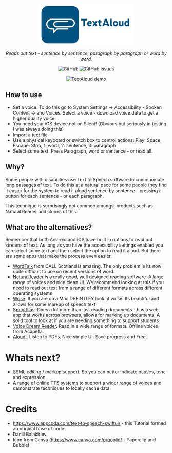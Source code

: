 <p align="center">
  <a href="https://acecentre.org.uk/">
    <img src="https://raw.githubusercontent.com/AceCentre/TextAloud/main/readme-logo.png" alt="TextAloud logo" width="300" />
  </a>
</p>
<p align="center"><i>Reads out text - sentence by sentence, paragraph by paragraph or word by word.</i></p>

<p align="center">
  <img alt="GitHub" src="https://img.shields.io/github/license/AceCentre/TextAloud">
  <img alt="GitHub issues" src="https://img.shields.io/github/issues/AceCentre/TextAloud">
</p>

<p align="center">
  <img src="https://raw.githubusercontent.com/AceCentre/TextAloud/main/readme-demo.gif" alt="TextAloud demo" width="250" />
</p>


## How to use

- Set a voice. To do this go to System Settings -> Accessibility - Spoken Content -> and Voices. Select a voice - download voice data to get a higher quality voice. 
- You need your iOS device not on Silent! (Obvious but seriously in testing I was always doing this)
- Import a text file 
- Use a physical keyboard or switch box to control actions: Play: Space, Escape: Stop, 1: word, 2: sentence, 3: paragraph
- Select some text. Press Paragraph, word or sentence - or read all. 


## Why?

Some people with disabilities use Text to Speech software to communicate long passages of text.  To do this at a natural pace for some people they find it easier for the system to read it aloud sentence by sentence - pressing a button for each sentence - or each paragraph. 

This technique is surprisingly not common amongst products such as Natural Reader and clones of this. 


## What are the alternatives?

Remember that both Android and iOS have built in options to read out streams of text. As long as you have the accessibility settings enabled you can  select some text and then select the option to read it aloud. But there are some apps that make the process even easier. 

* [WordTalk](https://www.wordtalk.org.uk/) from CALL Scotland is amazing. The only problem is its now quite difficult to use on recent versions of word. 
* [NaturalReader](https://duckduckgo.com/?q=naturalreader&ia=web) is a really good, well designed reading software. A large range of voices and nice clean UI. We recommend looking at this if you need to read out text from a range of different formats across different operating systems
* [Wrise](https://www.assistiveware.com/products/wrise). If you are on a Mac DEFINTLEY look at wrise. Its beautiful and allows for some markup of speech text
* [SprintPlus](https://www.jabbla.co.uk/software/sprintplus/). Does a lot more than just reading documents - has a web app that works across browsers, allows for marking up documents. A solid tool to look at if you are needing something to support students
* [Voice Dream Reader](https://www.voicedream.com/reader/). Read in a wide range of formats. Offline voices from Acapella. 
* [Aloud!](https://appappworks.com/aloud/). Listen to PDFs. Nice simple UI. Save progress and Free. 


# Whats next?

* SSML editing / markup support. So you can better indicate pauses, tone and expression.
* A range of online TTS systems to support a wider range of voices and demonstrate techniques to locally cache data. 


# Credits


* https://www.appcoda.com/text-to-speech-swiftui/ - this Tutorial formed an original base of code 
* Daniil Balakiriev
* Icon from Canva (https://www.canva.com/p/qoolio/ - Paperclip and Bubble)

